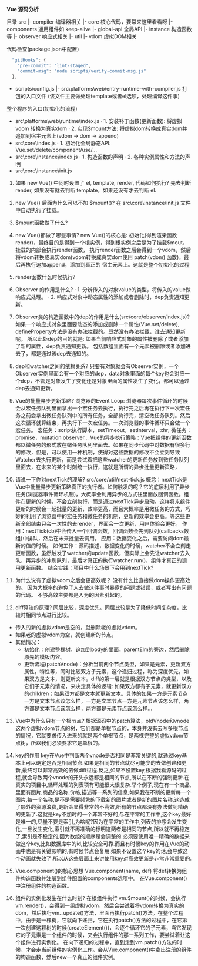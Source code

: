 **Vue 源码分析**

目录
src
  |- compiler  编译器相关
  |- core  核心代码，要常来这里看看呀
    |- components  通用组件如 keep-alive
    |- global-api  全局API
    |- instance  构造函数等
    |- observer  响应式相关
    |- util
    |- vdom  虚拟DOM相关


代码检查(package.json中配置)
```js
  "gitHooks": {
    "pre-commit": "lint-staged",
    "commit-msg": "node scripts/verify-commit-msg.js"
  },
```

  - scripts\config.js
    |- src\platforms\web\entry-runtime-with-compiler.js  打包的入口文件
      (该文件主要做处理template或者el选项，处理编译这件事)

整个程序的入口(初始化的流程)
  - src\platforms\web\runtime\index.js
    · 1. 安装补丁函数(更新函数): 将虚拟vdom 转换为真实dom
    · 2. 实现$mount方法: 将虚拟dom转换成真实dom并追加到宿主元素上(vdom -> dom -> append)
  - src\core\index.js
    · 1. 初始化全局静态API: Vue.set/delete/component/use/...
  - src\core\instance\index.js
    · 1. 构造函数的声明
    · 2. 各种实例属性和方法的声明
  - src\core\instance\init.js


1. 如果 new Vue() 中同时设置了 el, template, render, 代码如何执行?
  先去判断 render, 如果没有就去判断 template，如果还没有才去判断 el.

2. new Vue() 后面为什么可以不加 $mount()?
  在 src\core\instance\init.js 文件中自动执行了挂载。

3. $mount函数做了什么?

4. new Vue()都做了哪些事情?
  new Vue()的核心是: 初始化(得到渲染函数render)，最终目的是得到一个根实例，得到根实例之后是为了挂载$mout，挂载的内部会执行render函数，
  执行render函数之后会得到一个vdom，然后将vdom转换成真实dom(vdom转换成真实dom使用 patch(vdom) 函数)，最后再执行追加append，添加到真正的
  宿主元素上。这就是整个初始化的过程

5. render函数什么时候执行?

6. Observer 的作用是什么?
  · 1. 分辨传入的对象value的类型，将传入的value做响应式处理。
  · 2. 响应式对象中动态属性的添加或者删除时，dep负责通知更新。

7. Observer类的构造函数中的dep的作用是什么(src/core/observer/index.js)?
  如果一个响应式对象里面要动态的添加或删除一个属性(Vue.set/delete), defineProperty方法是没有办法拦截的。既然没有办法拦截，谁去通知更新呢。
  所以此处dep的目的就是: 如果当前响应式对象的属性被删除了或者添加了新的属性，dep负责通知更新。
  包括数组里面有一个元素被删除或者添加进去了，都是通过该dep去通知的。

8. dep和watcher之间的依赖关系?
  只要有对象就会有Observer实例，一个Observer实例里面会有一个对应的dep，data对象里面的每个key也会对应一个dep，不管是对象发生了变化还是对象里面的属性发生了变化，都可以通过dep去通知更新。

9. Vue的批量异步更新策略?
  浏览器的Event Loop: 浏览器每次事件循环的时候会从宏任务队列里面拿出一个宏任务去执行，执行完之后再在执行下一次宏任务之前会拿出微任务队列中的所有任务，全部执行完，清空微任务队列。然后这次循环就算结束，再执行下一次宏任务。一次浏览器的事件循环只会做一个宏任务。
  宏任务：script执行脚本，setTimeout，setInterval，xhr;
  微任务：promise，mutation observer...
  Vue的异步执行策略：Vue把组件的更新函数都以微任务的形式放在微任务队列里面去。如果在同步代码中对数据有很多行的修改，但是，可以使用一种机制，使得对这些数据的修改不会立刻导致Watcher去执行更新，而是尝试着把这些watcher的更新任务放到微任务队列里面去，在未来的某个时刻统一执行，这就是所谓的异步批量更新策略，

10. 请说一下你对nextTick的理解?
    src/core/util/next-tick.js
    概念：nextTick是Vue中批量异步更新策略真正的执行者。如何触发的呢？它的底层利用了异步任务(浏览器事件循环机制)，大概率会利用异步的方式往里面放回调函数。组件在更新的时候，不会立刻执行，而是通过nextTick异步启动。这样将来组件更新的时候会一起批量的更新，效率更高，而且大概率是用微任务的方式，巧妙的利用了浏览器中的宏任务和微任务的机制，更新的效率会更高。等这些更新全部结束只会一次性的去render，界面会一次更新，用户体验会更好。
    作用：nextTick(cb)中会传入一个回调函数，回调函数会先到队列(callbacks数组)中排队，然后在未来批量去调用。
    应用：数据变化之后，需要访问dom最新的值的时候。
    如何工作：源码描述，数据变化的时候，watcher不会立刻走更新函数，虽然触发了watcher的update函数，但实际上会先让watcher去入队，再异步的冲刷队列，最后才真正的执行watcher.run()，组件才真正的调用更新函数。
    结合实践：项目中什么场景下会用到nextTick?

11. 为什么说有了虚拟vdom之后会更高效呢？
  没有什么比直接做dom操作更高效的。
  因为大概率的避免了人去做这件事时暴露的问题或错误，或者写出有问题的代码。
  不够高效主要都是人为的因素引起的。

12. diff算法的原理?
  同层比较，深度优先。同层比较是为了降低时间复杂度，比较时相同节点进行比较。
  - 传入的新的虚拟vdom是空的，就删除老的虚拟vdom。
  - 如果老的虚拟vdom为空，就创建新的节点。
  - 其他情况：
    - 初始化：创建整棵树，追加到body的里面，parentElm的旁边，然后删除原先的模板内容。
    - 更新流程(patchVnode)：分析当前两个节点类型，如果是元素，更新双方属性，特性等，同时比较双方子元素，这个递归过程，称为深度优先。如果双方是文本，则更新文本。diff的第一层就是根据双方节点的类型，以及它们子元素的情况，来决定具体的逻辑: 如果双方都有子元素，就更新双方的children；如果双方都是文本就更新文本。具体的如果一方是元素节点一方是文本节点该怎么样，一方是文本节点一方是元素节点该怎么样，两方都是文本节点该怎么样，两方都是元素节点该怎么样...

13. Vue中为什么只有一个根节点?
  根据源码中的patch算法，oldVnode和vnode这两个虚拟vdom节点的树，它们都是单根节点的，本身并没有去写多根节点的情况，它就要求传入进来的就是两个单根节点，是两棵完整的虚拟vdom节点树，所以我们必须要求它是单根的。

14. key的作用
  key在Vue中判断两个vnode是否相同是非常关键的,就通过key基本上可以确定是否是相同节点.如果是相同的节点就尽可能少的去做创建和更新,最终可以非常高效的去做diff过程.反之,如果不设置key,根据我看源码的过程,就会导致两个vnode的开头永远都是相同的节点,所以在不断的强制更新.在真实的项目中,循环处理的列表项有可能很大很复杂.举个例子,现在有一个商品,里面有图片,商品的名称,价格,描述等一系列的信息,如果我在不断的更新每一个图片,每一个名称,是不是需要频繁的下载新的图片或者是新的图片名称,这造成了额外的资源浪费,更新会显得非常的不高效,所有的节点都没有办法做到精确的更新了.这就是key不加时的一个非常不好的点.在平常的工作中,这个key最好是唯一的,尽量不要是索引,为啥呢?因为在平常的工作中,列表的排序会发生变化,一旦发生变化,索引就不再准确的标明这两者是相同的节点,所以就不再稳定了,索引是不稳定的,因为数组的顺序是会调整的,必须要使用唯一精确的数据来做这个key,比如数据库中的id,比较安全可靠.而且有时候key的作用在Vue的动画中也是有关键影响的,有时候节点会复用,如果不设置这个key的话,会导致这个动画就失效了.所以从这些层面上来讲使用key对高效更新是非常非常重要的.

15. Vue.component()的核心思想
  Vue.component(name, def) 将def转换为组件构造函数并注册到组件配置的components选项中。
  在Vue.component()中注册组件的构造函数。

16. 组件的实例化发生在什么时刻?
  在根组件执行 vm.$mount()的时候，会执行 vm.render()，会得到一组虚拟vdom，然后会尝试着将vdom转换为真实的dom，然后执行vm._update()方法，里面再执行patch()方法。在整个过程中，由于是一棵树，它就向下递归，它在执行patch()方法的过程中，在它第一次创建这颗树的时候(createElement())，会逐个循环它的子元素，当它发现它的子元素是一个组件的时候，又会执行组件的那一系列工作，要尝试着让这个组件进行实例化。
  在向下递归的过程中，直到走到vm.patch()方法的时候，才会走当前组件的实例化工作。会从Vue.component()中拿出注册的组件的构造函数，然后new一个真正的组件实例。





















